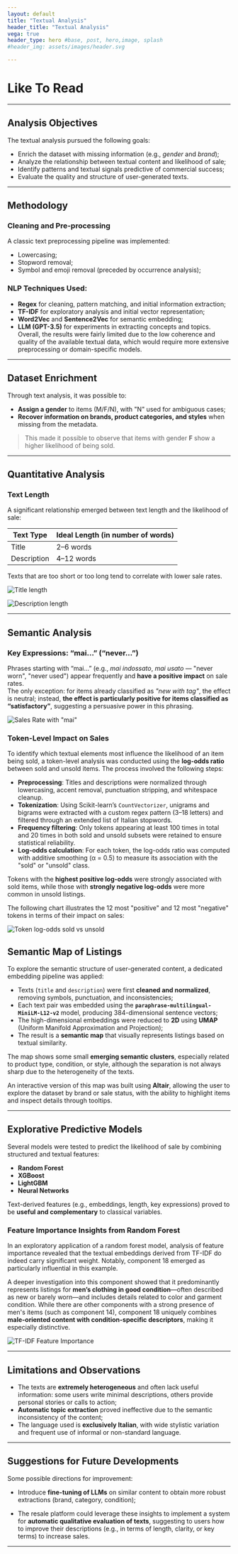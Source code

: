 ```yaml
---
layout: default
title: "Textual Analysis"
header_title: "Textual Analysis"
vega: true
header_type: hero #base, post, hero,image, splash
#header_img: assets/images/header.svg

---
```

 
# Like To Read
 
---
 
## Analysis Objectives
 
The textual analysis pursued the following goals:
- Enrich the dataset with missing information (e.g., *gender* and *brand*);
- Analyze the relationship between textual content and likelihood of sale;
- Identify patterns and textual signals predictive of commercial success;
- Evaluate the quality and structure of user-generated texts.
 
---
 
## Methodology
 
### Cleaning and Pre-processing
A classic text preprocessing pipeline was implemented:
- Lowercasing;
- Stopword removal;
- Symbol and emoji removal (preceded by occurrence analysis);
 
### NLP Techniques Used:
- **Regex** for cleaning, pattern matching, and initial information extraction;
- **TF-IDF** for exploratory analysis and initial vector representation;
- **Word2Vec** and **Sentence2Vec** for semantic embedding;
- **LLM (GPT-3.5)** for experiments in extracting concepts and topics.  
Overall, the results were fairly limited due to the low coherence and quality of the available textual data, which would require more extensive preprocessing or domain-specific models.
 
---
 
## Dataset Enrichment
 
Through text analysis, it was possible to:
- **Assign a gender** to items (M/F/N), with "N" used for ambiguous cases;
- **Recover information on brands, product categories, and styles** when missing from the metadata.
 
> This made it possible to observe that items with gender **F** show a higher likelihood of being sold.
 
---
 
## Quantitative Analysis
 
### Text Length
A significant relationship emerged between text length and the likelihood of sale:
 
| Text Type     | Ideal Length (in number of words) |
|---------------|-----------------------------------|
| Title         | 2–6 words                         |
| Description   | 4–12 words                        |
 
Texts that are too short or too long tend to correlate with lower sale rates.
 
![Title length](assets/images/text-analysis/title_len.png)
 
![Description length](assets/images/text-analysis/description_len.png)
 
---
 
## Semantic Analysis
 
### Key Expressions: “mai...” (“never...”)
Phrases starting with “mai...” (e.g., *mai indossato*, *mai usato* — "never worn", "never used") appear frequently and **have a positive impact** on sale rates.  
The only exception: for items already classified as *"new with tag"*, the effect is neutral; instead, **the effect is particularly positive for items classified as “satisfactory”**, suggesting a persuasive power in this phrasing.
 
![Sales Rate with "mai"](assets/images/text-analysis/sales_rate.png)
 
### Token-Level Impact on Sales
 
To identify which textual elements most influence the likelihood of an item being sold, a token-level analysis was conducted using the **log-odds ratio** between sold and unsold items. The process involved the following steps:
 
- **Preprocessing**: Titles and descriptions were normalized through lowercasing, accent removal, punctuation stripping, and whitespace cleanup.
- **Tokenization**: Using Scikit-learn’s `CountVectorizer`, unigrams and bigrams were extracted with a custom regex pattern (3–18 letters) and filtered through an extended list of Italian stopwords.
- **Frequency filtering**: Only tokens appearing at least 100 times in total and 20 times in both sold and unsold subsets were retained to ensure statistical reliability.
- **Log-odds calculation**: For each token, the log-odds ratio was computed with additive smoothing (α = 0.5) to measure its association with the "sold" or "unsold" class.
 
Tokens with the **highest positive log-odds** were strongly associated with sold items, while those with **strongly negative log-odds** were more common in unsold listings.
 
The following chart illustrates the 12 most "positive" and 12 most "negative" tokens in terms of their impact on sales:
 
![Token log-odds sold vs unsold](assets/images/text-analysis/token_ratio.png)
 
## Semantic Map of Listings
 
To explore the semantic structure of user-generated content, a dedicated embedding pipeline was applied:
 
- Texts (`title` and `description`) were first **cleaned and normalized**, removing symbols, punctuation, and inconsistencies;
- Each text pair was embedded using the **`paraphrase-multilingual-MiniLM-L12-v2`** model, producing 384-dimensional sentence vectors;
- The high-dimensional embeddings were reduced to **2D** using **UMAP** (Uniform Manifold Approximation and Projection);
- The result is a **semantic map** that visually represents listings based on textual similarity.
 
The map shows some small **emerging semantic clusters**, especially related to product type, condition, or style, although the separation is not always sharp due to the heterogeneity of the texts.
 
An interactive version of this map was built using **Altair**, allowing the user to explore the dataset by brand or sale status, with the ability to highlight items and inspect details through tooltips.

 
---
 
## Explorative Predictive Models
 
Several models were tested to predict the likelihood of sale by combining structured and textual features:
 
- **Random Forest**
- **XGBoost**
- **LightGBM**
- **Neural Networks**
 
Text-derived features (e.g., embeddings, length, key expressions) proved to be **useful and complementary** to classical variables.
 
### Feature Importance Insights from Random Forest
 
In an exploratory application of a random forest model, analysis of feature importance revealed that the textual embeddings derived from TF-IDF do indeed carry significant weight. Notably, component 18 emerged as particularly influential in this example.
 
A deeper investigation into this component showed that it predominantly represents listings for **men’s clothing in good condition**—often described as new or barely worn—and includes details related to color and garment condition. While there are other components with a strong presence of men's items (such as component 14), component 18 uniquely combines **male-oriented content with condition-specific descriptors**, making it especially distinctive.
 
![TF-IDF Feature Importance](assets/images/text-analysis/tfidf_feature.png)
 
---
 
## Limitations and Observations
 
- The texts are **extremely heterogeneous** and often lack useful information: some users write minimal descriptions, others provide personal stories or calls to action;
- **Automatic topic extraction** proved ineffective due to the semantic inconsistency of the content;
- The language used is **exclusively Italian**, with wide stylistic variation and frequent use of informal or non-standard language.
 
---
 
## Suggestions for Future Developments
 
Some possible directions for improvement:
- Introduce **fine-tuning of LLMs** on similar content to obtain more robust extractions (brand, category, condition);
 
- The resale platform could leverage these insights to implement a system for **automatic qualitative evaluation of texts**, suggesting to users how to improve their descriptions (e.g., in terms of length, clarity, or key terms) to increase sales.
 
---